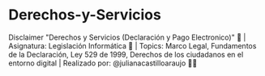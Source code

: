 # Derechos-y-Servicios
Disclaimer "Derechos y Servicios (Declaración y Pago Electronico)" 📝 | Asignatura: Legislación Informática 📌 | Topics:  Marco Legal, Fundamentos de la Declaración, Ley 529 de 1999, Derechos de los ciudadanos en el entorno digital | Realizado por: @julianacastilloaraujo 👩‍💻
